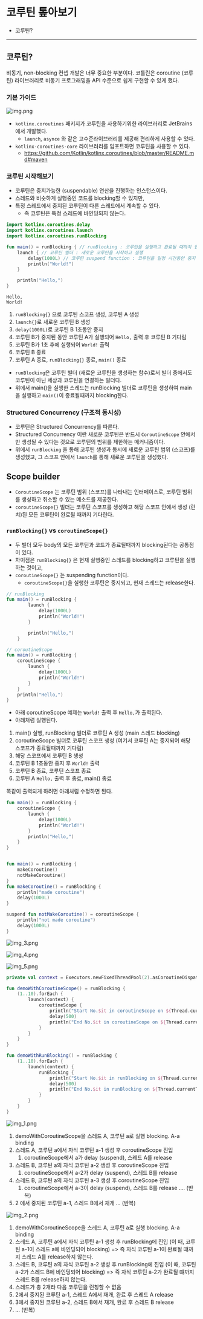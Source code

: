 # 코루틴 톺아보기

- 코루틴?

---

## 코루틴?

비동기, non-blocking 컨셉 개발은 너무 중요한 부분이다. 코틀린은 coroutine (코루틴) 라이브러리로 비동기 프로그래밍을 API 수준으로 쉽게 구현할 수 있게 했다.

### 기본 가이드

![img.png](img.png)

- `kotlinx.coroutines` 패키지가 코루틴을 사용하기위한 라이브러리로 JetBrains에서 개발했다.
    - `launch`, `asynce` 와 같은 고수준라이브러리를 제공해 편리하게 사용할 수 있다.
- `kotlinx-coroutines-core` 라이브러리를 임포트하면 코루틴을 사용할 수 있다.
    - https://github.com/Kotlin/kotlinx.coroutines/blob/master/README.md#maven

### 코루틴 시작해보기

- 코루틴은 중지가능한 (suspendable) 연산을 진행하는 인스턴스이다.
- 스레드와 비슷하게 실행중인 코드를 blocking할 수 있지만,
- 특정 스레드에서 중지된 코루틴이 다른 스레드에서 계속할 수 있다.
    - 즉 코루틴은 특정 스레드에 바인딩되지 않는다.

```kotlin
import kotlinx.coroutines.delay
import kotlinx.coroutines.launch
import kotlinx.coroutines.runBlocking

fun main() = runBlocking { // runBlocking : 코루틴을 실행하고 완료될 때까지 현재 스레드를 blocking
    launch { // 코루틴 빌더 : 새로운 코루틴을 시작하고 실행
        delay(1000L) // 코루틴 suspend function : 코루틴을 일정 시간동안 중지
        println("World!")
    }

    println("Hello,")
}
```

````
Hello,
World!
````

1. `runBlocking{}` 으로 코루틴 스코프 생성, 코루틴 A 생성
2. `launch{}`로 새로운 코루틴 B 생성
3. `delay(1000L)`로 코루틴 B 1초동안 중지
4. 코루틴 B가 중지된 동안 코루틴 A가 실행되어 `Hello,` 출력 후 코루틴 B 기다림
5. 코루틴 B가 1초 후에 실행되어 `World!` 출력
6. 코루틴 B 종료
7. 코루틴 A 종료, `runBlocking{}` 종료, `main()` 종료


- `runBlocking`은 코루틴 빌더 (새로운 코루틴을 생성하는 함수)로서 빌더 중에서도 코루틴이 아닌 세상과 코루틴을 연결하는 빌더다.
- 위에서 main()을 실행한 스레드는 runBlocking 빌더로 코루틴을 생성하여 main을 실행하고 `main()`이 종료될때까지 blocking한다.

### Structured Concurrency (구조적 동시성)

- 코루틴은 Structured Concurrency를 따른다.
- Structured Concurrency 이란 새로운 코루틴은 반드시 `CoroutineScope` 안에서만 생성될 수 있다는 것으로 코루틴의 범위를 제한하는 메커니즘이다.
- 위에서 `runBlocking` 을 통해 코루틴 생성과 동시에 새로운 코루틴 범위 (스코프)를 생성했고, 그 스코프 안에서 `launch`를 통해 새로운 코루틴을 생성했다.

## Scope builder

- `CoroutineScope` 는 코루틴 범위 (스코프)를 나타내는 인터페이스로, 코루틴 범위를 생성하고 취소할 수 있는 메소드를 제공한다.
- `coroutineScope{}` 빌더는 코루틴 스코프를 생성하고 해당 스코프 안에서 생성 (런치)된 모든 코루틴이 완료될 때까지 기다린다.

### `runBlocking{}` vs `coroutineScope{}`

- 두 빌더 모두 body의 모든 코루틴과 코드가 종료될때까지 blocking된다는 공통점이 있다.
- 차이점은 `runBlocking{}` 은 현재 실행중인 스레드를 blocking하고 코루틴을 실행하는 것이고,
- `coroutineScope{}` 는 suspending function이다.
    - `coroutineScope{}`을 실행한 코루틴은 중지되고, 현재 스레드는 release한다.

```kotlin
// runBlocking
fun main() = runBlocking {
        launch {
            delay(1000L)
            println("World!")
        }

        println("Hello,")
    }

// coroutineScope
fun main() = runBlocking {
    coroutineScope {
        launch {
            delay(1000L)
            println("World!")
        }
    }
    println("Hello,")
}
```

- 아래 coroutineScope 예제는 `World!` 출력 후 `Hello,`가 출력된다.
- 아래처럼 실행된다.

1. main() 실행, runBlocking 빌더로 코루틴 A 생성 (main 스레드 blocking)
2. coroutineScope 빌더로 코루틴 스코프 생성 (여기서 코루틴 A는 중지되어 해당 스코프가 종료될때까지 기다림)
3. 해당 스코프에서 코루틴 B 생성
4. 코루틴 B 1초동안 중지 후 `World!` 출력
5. 코루틴 B 종료, 코루틴 스코프 종료
6. 코루틴 A `Hello,` 출력 후 종료, main() 종료

똑같이 출력되게 하려면 아래처럼 수정하면 된다.

```kotlin
fun main() = runBlocking {
    coroutineScope {
        launch {
            delay(1000L)
            println("World!")
        }
        println("Hello,")
    }
}
```

```kotlin

fun main() = runBlocking {
    makeCoroutine()
    notMakeCoroutine()
}
fun makeCoroutine() = runBlocking {
    println("made coroutine")
    delay(1000L)
}

suspend fun notMakeCoroutine() = coroutineScope {
    println("not made coroutine")
    delay(1000L)
}
```

![img_3.png](img_3.png)

![img_4.png](img_4.png)

![img_5.png](img_5.png)

```kotlin
private val context = Executors.newFixedThreadPool(2).asCoroutineDispatcher()

fun demoWithCoroutineScope() = runBlocking {
    (1..10).forEach {
        launch(context) {
            coroutineScope {
                println("Start No.$it in coroutineScope on ${Thread.currentThread().name}")
                delay(500)
                println("End No.$it in coroutineScope on ${Thread.currentThread().name}")
            }
        }
    }
}

fun demoWithRunBlocking() = runBlocking {
    (1..10).forEach {
        launch(context) {
            runBlocking {
                println("Start No.$it in runBlocking on ${Thread.currentThread().name}")
                delay(500)
                println("End No.$it in runBlocking on ${Thread.currentThread().name}")
            }
        }
    }
}

```

![img_1.png](img_1.png)

1. demoWithCoroutineScope을 스레드 A, 코루틴 a로 실행 blocking. A-a binding
2. 스레드 A, 코루틴 a에서 자식 코루틴 a-1 생성 후 coroutineScope 진입
    1. coroutineScope에서 a가 delay (suspend), 스레드 A를 release
3. 스레드 B, 코루틴 a의 자식 코루틴 a-2 생성 후 coroutineScope 진입
    1. coroutineScope에서 a-2가 delay (suspend), 스레드 B를 release
4. 스레드 B, 코루틴 a의 자식 코루틴 a-3 생성 후 coroutineScope 진입
    1. coroutineScope에서 a-3이 delay (suspend), 스레드 B를 release
       .... (반복)
11. 2 에서 중지된 코루틴 a-1, 스레드 B에서 재개
    ... (반복)

![img_2.png](img_2.png)

1. demoWithCoroutineScope을 스레드 A, 코루틴 a로 실행 blocking. A-a binding
2. 스레드 A, 코루틴 a에서 자식 코루틴 a-1 생성 후 runBlocking에 진입 (이 때, 코루틴 a-1이 스레드 a에 바인딩되어 blocking)
   => 즉 자식 코루틴 a-1이 완료될 떄까지 스레드 A를 release하지 않는다.
3. 스레드 B, 코루틴 a의 자식 코루틴 a-2 생성 후 runBlocking에 진입 (이 때, 코루틴 a-2가 스레드 B에 바인딩되어 blocking)
   => 즉 자식 코루틴 a-2가 완료될 떄까지 스레드 B를 release하지 않는다.
4. 스레드가 총 2개라 다음 코루틴을 런칭할 수 없음
5. 2에서 중지된 코루틴 a-1, 스레드 A에서 재개, 완료 후 스레드 A release
6. 3에서 중지된 코루틴 a-2, 스레드 B에서 재개, 완료 후 스레드 B release
7. ... (반복)
